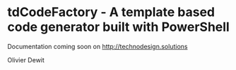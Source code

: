 tdCodeFactory - A template based code generator built with PowerShell
=====================================================================

Documentation coming soon on http://technodesign.solutions

Olivier Dewit
